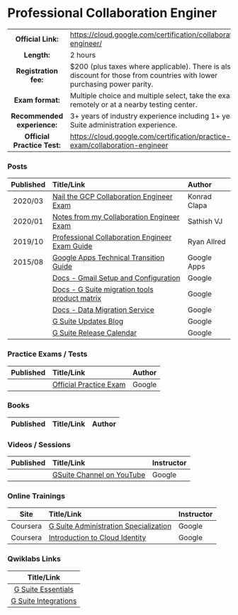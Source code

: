 # Professional Collaboration Enginer

| | | |
| :---:         |     :---      |          :--- |
| **Official Link:** | https://cloud.google.com/certification/collaboration-engineer/  | 
| **Length:** | 2 hours | 
| **Registration fee:** | $200 (plus taxes where applicable). There is also a discount for those from countries with lower purchasing power parity. | 
| **Exam format:** | Multiple choice and multiple select, take the exam remotely or at a nearby testing center. | 
| **Recommended experience:** | 3+ years of industry experience including 1+ year G Suite administration experience.  | 
| **Official Practice Test:** | https://cloud.google.com/certification/practice-exam/collaboration-engineer | 

### Posts
| Published | Title/Link | Author |
| :---:         |     :---      |          :--- |
|  2020/03 | [Nail the GCP Collaboration Engineer Exam](https://gcpfellow.com/2020/03/05/nail-the-google-cloud-profession-collaboration-engineer-exam/) | Konrad Clapa |
|  2020/01 | [Notes from my Collaboration Engineer Exam](https://medium.com/@sathishvj/notes-from-my-google-cloud-professional-collaboration-engineer-certification-exam-5aaaaa2a4b19) | Sathish VJ |
|  2019/10 | [Professional Collaboration Engineer Exam Guide](https://www.observian.com/blog/professional-collaboration-engineer-exam-guide) | Ryan Allred |
|  2015/08 | [Google Apps Technical Transition Guide](https://static.googleusercontent.com/media/www.google.com/en//support/enterprise/static/gapps/docs/admin/en/gapps_transition/gapps_transition_guide.pdf) | Google Apps |
|  | [Docs - Gmail Setup and Configuration](https://support.google.com/a/topic/2705493?hl=en&ref_topic=9202) | Google |
|  | [Docs - G Suite migration tools product matrix](https://support.google.com/a/answer/9413033?hl=en) | Google |
|  | [Docs - Data Migration Service](https://support.google.com/a/topic/6245191?hl=en&ref_topic=9212795) | Google |
|  | [G Suite Updates Blog](https://gsuiteupdates.googleblog.com/) | Google |
|  | [G Suite Release Calendar](https://gsuite.google.com/whatsnew/calendar/) | Google |

### Practice Exams / Tests
| Published | Title/Link | Author |
| :---:         |     :---      |          :--- |
| | [Official Practice Exam](https://cloud.google.com/certification/practice-exam/collaboration-engineer) | Google |

### Books
| Published | Title/Link | Author |
| :---:         |     :---      |          :--- |

### Videos / Sessions
| Published | Title/Link | Instructor |
| :---:         |     :---      |          :--- |
| | [GSuite Channel on YouTube](https://www.youtube.com/user/GoogleApps/featured) | Google |

### Online Trainings
| Site | Title/Link | Instructor |
| :---:         |     :---      |          :--- |
| Coursera | [G Suite Administration Specialization](https://www.coursera.org/specializations/g-suite-administration/) | Google |
| Coursera | [Introduction to Cloud Identity](https://www.coursera.org/learn/cloud-identity) | Google |

### Qwiklabs Links
|  Title/Link  |
| :---:         |
| [G Suite Essentials](https://google.qwiklabs.com/quests/65) | 
| [G Suite Integrations](https://google.qwiklabs.com/quests/51) | 
